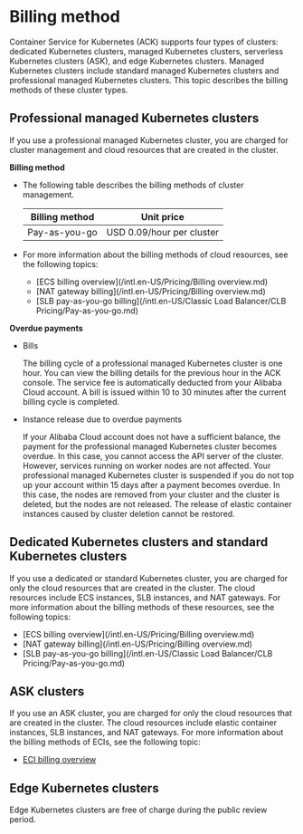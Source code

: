 # Billing method

Container Service for Kubernetes \(ACK\) supports four types of clusters: dedicated Kubernetes clusters, managed Kubernetes clusters, serverless Kubernetes clusters \(ASK\), and edge Kubernetes clusters. Managed Kubernetes clusters include standard managed Kubernetes clusters and professional managed Kubernetes clusters. This topic describes the billing methods of these cluster types.

## Professional managed Kubernetes clusters

If you use a professional managed Kubernetes cluster, you are charged for cluster management and cloud resources that are created in the cluster.

**Billing method**

-   The following table describes the billing methods of cluster management.

    |Billing method|Unit price|
    |--------------|----------|
    |Pay-as-you-go|USD 0.09/hour per cluster |

-   For more information about the billing methods of cloud resources, see the following topics:
    -   [ECS billing overview](/intl.en-US/Pricing/Billing overview.md)
    -   [NAT gateway billing](/intl.en-US/Pricing/Billing overview.md)
    -   [SLB pay-as-you-go billing](/intl.en-US/Classic Load Balancer/CLB Pricing/Pay-as-you-go.md)

**Overdue payments**

-   Bills

    The billing cycle of a professional managed Kubernetes cluster is one hour. You can view the billing details for the previous hour in the ACK console. The service fee is automatically deducted from your Alibaba Cloud account. A bill is issued within 10 to 30 minutes after the current billing cycle is completed.

-   Instance release due to overdue payments

    If your Alibaba Cloud account does not have a sufficient balance, the payment for the professional managed Kubernetes cluster becomes overdue. In this case, you cannot access the API server of the cluster. However, services running on worker nodes are not affected. Your professional managed Kubernetes cluster is suspended if you do not top up your account within 15 days after a payment becomes overdue. In this case, the nodes are removed from your cluster and the cluster is deleted, but the nodes are not released. The release of elastic container instances caused by cluster deletion cannot be restored.


## Dedicated Kubernetes clusters and standard Kubernetes clusters

If you use a dedicated or standard Kubernetes cluster, you are charged for only the cloud resources that are created in the cluster. The cloud resources include ECS instances, SLB instances, and NAT gateways. For more information about the billing methods of these resources, see the following topics:

-   [ECS billing overview](/intl.en-US/Pricing/Billing overview.md)
-   [NAT gateway billing](/intl.en-US/Pricing/Billing overview.md)
-   [SLB pay-as-you-go billing](/intl.en-US/Classic Load Balancer/CLB Pricing/Pay-as-you-go.md)

## ASK clusters

If you use an ASK cluster, you are charged for only the cloud resources that are created in the cluster. The cloud resources include elastic container instances, SLB instances, and NAT gateways. For more information about the billing methods of ECIs, see the following topic:

-   [ECI billing overview](https://www.alibabacloud.com/help/zh/doc-detail/89142.html)

## Edge Kubernetes clusters

Edge Kubernetes clusters are free of charge during the public review period.

